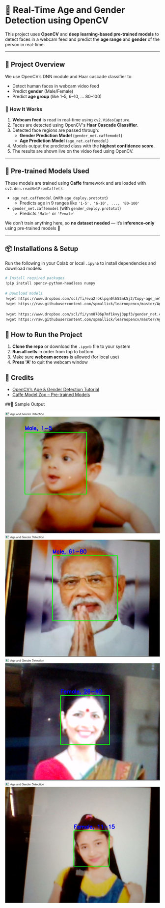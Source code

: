 # 🧠 Real-Time Age and Gender Detection using OpenCV

This project uses **OpenCV** and **deep learning-based pre-trained models** to detect faces in a webcam feed and predict the **age range** and **gender** of the person in real-time.

---

## 📌 Project Overview

We use OpenCV’s DNN module and Haar cascade classifier to:

- Detect human faces in webcam video feed
- Predict **gender** (Male/Female)
- Predict **age group** (like 1–5, 6–10, ... 80–100)

### 🚀 How It Works

1. **Webcam feed** is read in real-time using `cv2.VideoCapture`.
2. Faces are detected using OpenCV's **Haar Cascade Classifier**.
3. Detected face regions are passed through:
   - **Gender Prediction Model** (`gender_net.caffemodel`)
   - **Age Prediction Model** (`age_net.caffemodel`)
4. Models output the predicted class with the **highest confidence score**.
5. The results are shown live on the video feed using OpenCV.

---

## 🧠 Pre-trained Models Used

These models are trained using **Caffe** framework and are loaded with `cv2.dnn.readNetFromCaffe()`:

- `age_net.caffemodel` (with `age_deploy.prototxt`)
  - Predicts age in 9 ranges like `'1-5', '6-10', ..., '80-100'`
- `gender_net.caffemodel` (with `gender_deploy.prototxt`)
  - Predicts `'Male'` or `'Female'`

We don’t train anything here, so **no dataset needed** — it’s **inference-only** using pre-trained models 🎯

---

## 📦 Installations & Setup

Run the following in your Colab or local `.ipynb` to install dependencies and download models:

```bash
# Install required packages
!pip install opencv-python-headless numpy

# Download models
!wget https://www.dropbox.com/scl/fi/eva2roklpqn0lh52mk5j2/Copy-age_net.caffemodel?rlkey=nt9d615zw0tupmqsrgit635y5&st=cdrdqk63&dl=1 -O age_net.caffemodel
!wget https://raw.githubusercontent.com/spmallick/learnopencv/master/AgeGender/age_deploy.prototxt -O age_deploy.prototxt

!wget https://www.dropbox.com/scl/fi/ynm8706p7mf1kvyj3ppf3/gender_net.caffemodel?rlkey=c4mjwtr4iuzpstwgeowr7tuk7&st=w4xpdcmf&dl=1 -O gender_net.caffemodel
!wget https://raw.githubusercontent.com/spmallick/learnopencv/master/AgeGender/gender_deploy.prototxt -O gender_deploy.prototxt

```

## 🚀 How to Run the Project

1. **Clone the repo** or download the `.ipynb` file to your system  
2. **Run all cells** in order from top to bottom  
3. Make sure **webcam access** is allowed (for local use)  
4. **Press 'A'** to quit the webcam window

## 🙌 Credits

- [OpenCV’s Age & Gender Detection Tutorial](https://github.com/spmallick/learnopencv/tree/master/AgeGender)
- [Caffe Model Zoo – Pre-trained Models](https://github.com/BVLC/caffe/wiki/Model-Zoo)


##📸 Sample Output

![Prediction Output](assets/img1.JPG)
![Prediction Output](assets/img2.JPG)
![Prediction Output](assets/img3.JPG)
![Prediction Output](assets/img4.JPG)


